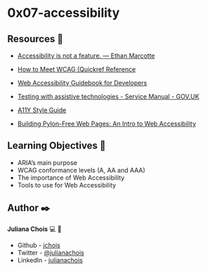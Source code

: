# 0x07-accessibility

## Resources 🔧
- [Accessibility is not a feature. — Ethan Marcotte](https://ethanmarcotte.com/wrote/accessibility-is-not-a-feature/)

- [How to Meet WCAG (Quickref Reference](https://www.w3.org/WAI/WCAG21/quickref/?versions=2.0)

- [Web Accessibility Guidebook for Developers](https://www.telerik.com/blogs/web-accessibility-guidebook-for-developers?fbclid=IwAR3v8sqaMyuAYfa14dZJpDKqJd-v8qKfaKeEvZJRKTcRIOabNnYGPo4rA7U)

- [Testing with assistive technologies - Service Manual - GOV.UK](https://www.gov.uk/service-manual/technology/testing-with-assistive-technologies)

- [A11Y Style Guide](https://a11y-style-guide.com/style-guide/)

- [Building Pylon-Free Web Pages: An Intro to Web Accessibility](https://engineering.vena.io/2018/10/12/building-pylon-free-web-pages-an-intro-to-web-accessibility/)

## Learning Objectives 📖
- ARIA’s main purpose
- WCAG conformance levels (A, AA and AAA)
- The importance of Web Accessibility
- Tools to use for Web Accessibility

## Author ✒️
**Juliana Chois** :computer: :woman: 

- Github - [jchois](https://github.com/jchois)
- Twitter - [@julianachois](https://twitter.com/julianachois)
- LinkedIn - [julianachois](https://www.linkedin.com/in/julianachois)
